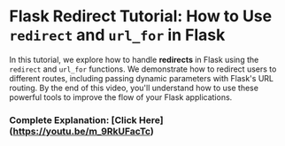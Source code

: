 # Flask Redirect Tutorial: How to Use `redirect` and `url_for` in Flask

In this tutorial, we explore how to handle **redirects** in Flask using the `redirect` and `url_for` functions. We demonstrate how to redirect users to different routes, including passing dynamic parameters with Flask's URL routing. By the end of this video, you'll understand how to use these powerful tools to improve the flow of your Flask applications.

### Complete Explanation: [Click Here] (https://youtu.be/m_9RkUFacTc)
